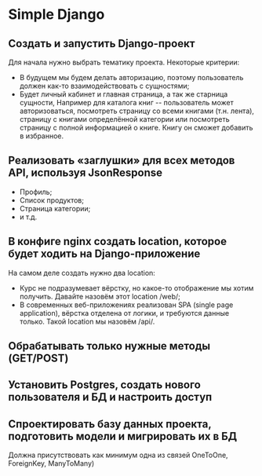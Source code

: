 # Simple Django

## Создать и запустить Django-проект

Для начала нужно выбрать тематику проекта. Некоторые критерии:
* В будущем мы будем делать авторизацию, поэтому пользователь должен как-то взаимодействовать с сущностями;
* Будет личный кабинет и главная страница, а так же старница сущности,
Например для каталога книг -- пользователь может авторизоваться, посмотреть страницу со всеми книгами (т.н. лента), страницу с книгами определённой категории или посмотреть страницу с полной информацией о книге. Книгу он сможет добавить в избранное.

## Реализовать «заглушки» для всех методов API, используя JsonResponse

* Профиль;
* Список продуктов;
* Страница категории;
* и т.д.

## В конфиге nginx создать location, которое будет ходить на Django-приложение

На самом деле создать нужно два location:
* Курс не подразумевает вёрстку, но какое-то отображение мы хотим получить. Давайте назовём этот location /web/;
* В современных веб-приложениях реализован SPA (single page application), вёрстка отделена от логики, и требуются данные только. Такой location мы назовём /api/.

## Обрабатывать только нужные методы (GET/POST)

## Установить Postgres, создать нового пользователя и БД и настроить доступ

## Спроектировать базу данных проекта, подготовить модели и мигрировать их в БД

Должна присутствовать как минимум одна из связей OneToOne, ForeignKey, ManyToMany)

